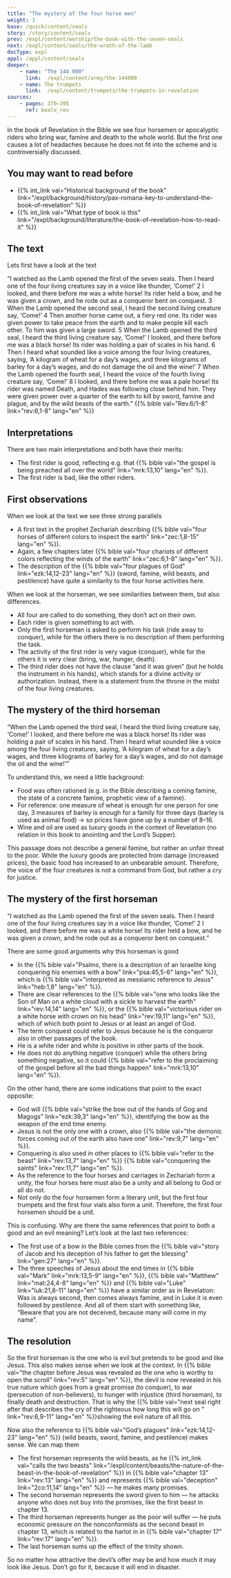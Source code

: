 ```yaml
---
title: "The mystery of the four horse men"
weight: 3
base: /quick/content/seals
story: /story/content/seals
prev: /expl/content/worship/the-book-with-the-seven-seals
next: /expl/content/seals/the-wrath-of-the-lamb
docType: expl
appl: /appl/content/seals
deeper:
    - name: "The 144 000"
      link:  /expl/content/army/the-144000
    - name: The trumpets
      link:  /expl/content/trumpets/the-trumpets-in-revelation
sources: 
    - pages: 370–395
      ref: beale_rev
---
```


In the book of Revelation in the Bible we see four horsemen or apocalyptic riders who bring war, famine and death to the whole world. But the first one causes a lot of headaches because he does not fit into the scheme and is controversially discussed.

## You may want to read before

<a name="11a6"></a>
- {{% int_link val="Historical background of the book" link="/expl/background/history/pax-romana-key-to-understand-the-book-of-revelation" %}}
- {{% int_link val="What type of book is this" link="/expl/background/literature/the-book-of-revelation-how-to-read-it" %}}

## The text

<a name="3b7c"></a>
Lets first have a look at the text

“I watched as the Lamb opened the first of the seven seals. Then I heard one of the four living creatures say in a voice like thunder, ‘Come!’ 2 I looked, and there before me was a white horse! Its rider held a bow, and he was given a crown, and he rode out as a conqueror bent on conquest. 3 When the Lamb opened the second seal, I heard the second living creature say, ‘Come!’ 4 Then another horse came out, a fiery red one. Its rider was given power to take peace from the earth and to make people kill each other. To him was given a large sword. 5 When the Lamb opened the third seal, I heard the third living creature say, ‘Come!’ I looked, and there before me was a black horse! Its rider was holding a pair of scales in his hand. 6 Then I heard what sounded like a voice among the four living creatures, saying, ‘A kilogram of wheat for a day’s wages, and three kilograms of barley for a day’s wages, and do not damage the oil and the wine!’ 7 When the Lamb opened the fourth seal, I heard the voice of the fourth living creature say, ‘Come!’ 8 I looked, and there before me was a pale horse! Its rider was named Death, and Hades was following close behind him. They were given power over a quarter of the earth to kill by sword, famine and plague, and by the wild beasts of the earth.” {{% bible val="Rev.6/1–8" link="rev:6,1-8" lang="en" %}}

## Interpretations

<a name="1fbb"></a>
There are two main interpretations and both have their merits:

- The first rider is good, reflecting e.g. that {{% bible val="the gospel is being preached all over the world" link="mrk:13,10" lang="en" %}}.
- The first rider is bad, like the other riders.

## First observations

<a name="0edc"></a>
When we look at the text we see three strong parallels

- A first text in the prophet Zechariah describing {{% bible val="four horses of different colors to inspect the earth" link="zec:1,8-15" lang="en" %}}.
- Again, a few chapters later {{% bible val="four chariots of different colors reflecting the winds of the earth" link="zec:6,1-8" lang="en" %}}.
- The description of the {{% bible val="four plagues of God" link="ezk:14,12-23" lang="en" %}} (sword, famine, wild beasts, and pestilence) have quite a similarity to the four horse activities here.

When we look at the horseman, we see similarities between them, but also differences.

- All four are called to do something, they don’t act on their own.
- Each rider is given something to act with.
- Only the first horseman is asked to perform his task (ride away to conquer), while for the others there is no description of them performing the task.
- The activity of the first rider is very vague (conquer), while for the others it is very clear (bring, war, hunger, death).
- The third rider does not have the clause “and it was given” (but he holds the instrument in his hands), which stands for a divine activity or authorization. Instead, there is a statement from the throne in the midst of the four living creatures.

## The mystery of the third horseman

<a name="b488"></a>
“When the Lamb opened the third seal, I heard the third living creature say, ‘Come!’ I looked, and there before me was a black horse! Its rider was holding a pair of scales in his hand. Then I heard what sounded like a voice among the four living creatures, saying, ‘A kilogram of wheat for a day’s wages, and three kilograms of barley for a day’s wages, and do not damage the oil and the wine!’”

To understand this, we need a little background:

- Food was often rationed (e.g. in the Bible describing a coming famine, the state of a concrete famine, prophetic view of a famine).
- For reference: one measure of wheat is enough for one person for one day, 3 measures of barley is enough for a family for three days (barley is used as animal food) -&gt; so prices have gone up by a number of 8–16.
- Wine and oil are used as luxury goods in the context of Revelation (no relation in this book to anointing and the Lord’s Supper).

This passage does not describe a general famine, but rather an unfair threat to the poor. While the luxury goods are protected from damage (increased prices), the basic food has increased to an unbearable amount. Therefore, the voice of the four creatures is not a command from God, but rather a cry for justice.

## The mystery of the first horseman

<a name="bd9c"></a>
“I watched as the Lamb opened the first of the seven seals. Then I heard one of the four living creatures say in a voice like thunder, ‘Come!’ 2 I looked, and there before me was a white horse! Its rider held a bow, and he was given a crown, and he rode out as a conqueror bent on conquest.”

There are some good arguments why this horseman is good

- In the {{% bible val="Psalms, there is a description of an Israelite king conquering his enemies with a bow" link="psa:45,5-6" lang="en" %}}, which is {{% bible val="interpreted as messianic reference to Jesus" link="heb:1,8" lang="en" %}}.
- There are clear references to the {{% bible val="one who looks like the Son of Man on a white cloud with a sickle to harvest the earth" link="rev:14,14" lang="en" %}}, or the {{% bible val="victorious rider on a white horse with crown on his head" link="rev:19,11" lang="en" %}}, which of which both point to Jesus or at least an angel of God.
- The term conquest could refer to Jesus because he is the conqueror also in other passages of the book.
- He is a white rider and white is positive in other parts of the book.
- He does not do anything negative (conquer) while the others bring something negative, so it could {{% bible val="refer to the proclaiming of the gospel before all the bad things happen" link="mrk:13,10" lang="en" %}}.

On the other hand, there are some indications that point to the exact opposite:

- God will {{% bible val="strike the bow out of the hands of Gog and Magogs" link="ezk:39,3" lang="en" %}}, identifying the bow as the weapon of the end time enemy.
- Jesus is not the only one with a crown, also {{% bible val="the demonic forces coming out of the earth also have one" link="rev:9,7" lang="en" %}}.
- Conquering is also used in other places to {{% bible val="refer to the beast" link="rev:13,7" lang="en" %}} {{% bible val="conquering the saints" link="rev:11,7" lang="en" %}}.
- As the reference to the four horses and carriages in Zechariah form a unity, the four horses here must also be a unity and all belong to God or all do not.
- Not only do the four horsemen form a literary unit, but the first four trumpets and the first four vials also form a unit. Therefore, the first four horsemen should be a unit.

This is confusing. Why are there the same references that point to both a good and an evil meaning? Let’s look at the last two references:

- The first use of a bow in the Bible comes from the {{% bible val="story of Jacob and his deception of his father to get the blessing" link="gen:27" lang="en" %}}.
- The three speeches of Jesus about the end times in {{% bible val="Mark" link="mrk:13,5-9" lang="en" %}}, {{% bible val="Matthew" link="mat:24,4-8" lang="en" %}} and {{% bible val="Luke" link="luk:21,8-11" lang="en" %}} have a similar order as in Revelation: Was is always second, then comes always famine, and in Luke it is even followed by pestilence. And all of them start with something like, “Beware that you are not deceived, because many will come in my name”.

## The resolution

<a name="6235"></a>
So the first horseman is the one who is evil but pretends to be good and like Jesus. This also makes sense when we look at the context. In {{% bible val="the chapter before Jesus was revealed as the one who is worthy to open the scroll" link="rev:5" lang="en" %}}, the devil is now revealed in his true nature which goes from a great promise (to conquer), to war (persecution of non-believers), to hunger with injustice (third horseman), to finally death and destruction. That is why the {{% bible val="next seal right after that describes the cry of the righteous how long this will go on " link="rev:6,9-11" lang="en" %}}showing the evil nature of all this.

Now also the reference to {{% bible val="God’s plagues" link="ezk:14,12-23" lang="en" %}} (wild beasts, sword, famine, and pestilence) makes sense. We can map them

- The first horseman represents the wild beasts, as he {{% int_link val="calls the two beasts" link="/expl/content/beasts/the-nature-of-the-beast-in-the-book-of-revelation" %}} in {{% bible val="chapter 13" link="rev:13" lang="en" %}} and represents {{% bible val="deception" link="2co:11,14" lang="en" %}} — he makes many promises.
- The second horseman represents the sword given to him — he attacks anyone who does not buy into the promises, like the first beast in chapter 13.
- The third horseman represents hunger as the poor will suffer — he puts economic pressure on the nonconformists as the second beast in chapter 13, which is related to the harlot in in {{% bible val="chapter 17" link="rev:17" lang="en" %}}.
- The last horseman sums up the effect of the trinity shown.

So no matter how attractive the devil’s offer may be and how much it may look like Jesus. Don’t go for it, because it will end in disaster.
